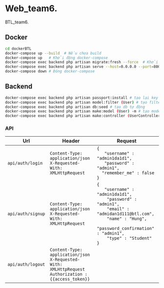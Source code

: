 # Web_team6. 
BTL_team6. 

## Docker
  
 ```bash
cd dockerBTL 
docker-compose up --build  # Nếu chưa build
docker-compose up   # Khởi động docker-compose  
docker-compose exec backend php artisan migrate:fresh --force  # Khởi tạo lại database
docker-compose exec backend php artisan serve --host=0.0.0.0 --port=8000  # Khởi tạo server backend
docker-compose down # Đóng docker-compose
```
## Backend
```bash
docker-compose exec backend php artisan passport:install # tạo lại key tránh lỗi 500 khi login
docker-compose exec backend php artisan model:filter (User) # tạo filter moder (User)
docker-compose exec backend php artisan db:seed # tạo db tự động
docker-compose exec backend php artisan make:model (User) -m # tạo model User
docker-compose exec backend php artisan make:controller (UserController) # tạo UserController
```
### API
|    Url         |     Header                                     |   Request                       | 
|----------------|------------------------------------------------|---------------------------------|
| `api/auth/login` | `Content-Type: application/json` <br> `X-Requested-With: XMLHttpRequest` |  `{` <br> `   "username" : "admin1da1d1",` <br> `   "password" : "admin1",`<br> `   "remember_me" : false `<br>`}` |
| `api/auth/signup` | `Content-Type: application/json` <br> `X-Requested-With: XMLHttpRequest` | `{`<br>`   "username" : "admin1da1d1",`<br>`    "password" : "admin1",` <br>`    "email" : "admidan1d111@btl.com",`<br>`    "name" : "Hung",`<br>`    "password_confirmation" : "admin1",`<br>`    "type" : "Student"`<br>`}` |
| `api/auth/logout` | `Content-Type: application/json` <br> `X-Requested-With: XMLHttpRequest` <br> `Authorization : {{access_token}}` | |


